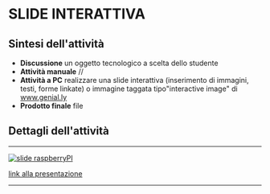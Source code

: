 # SLIDE INTERATTIVA

## Sintesi dell'attività
- **Discussione** un oggetto tecnologico a scelta dello studente
- **Attività manuale** //
- **Attività a PC** realizzare una slide interattiva (inserimento di immagini, testi, forme linkate) o immagine taggata tipo"interactive image" di www.genial.ly
- **Prodotto finale** file

## Dettagli dell'attività

---

[![slide raspberryPI](slide_raspberryPI.jpg)](imageBig/slide_raspberryPI.jpg)

[link alla presentazione](https://docs.google.com/presentation/d/1JifqdgcvKjmxYVodiN1ROM7lGHQ_TB1WwP_7CsstAc0/edit?usp=sharing)

---